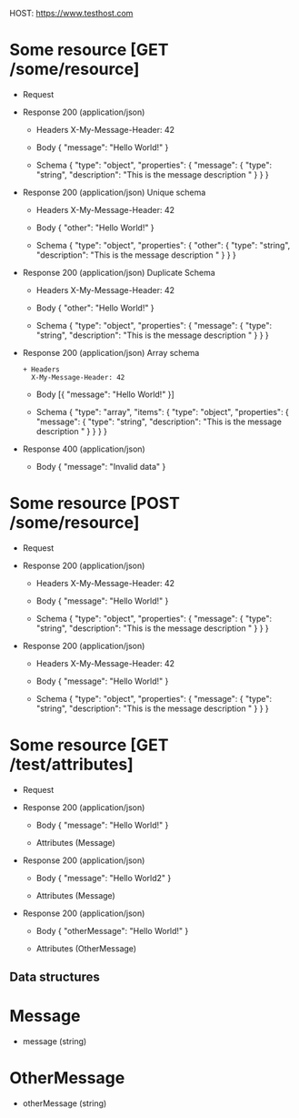 HOST: https://www.testhost.com

# Some resource [GET /some/resource]

+ Request

+ Response 200 (application/json)
    + Headers
        X-My-Message-Header: 42

    + Body
        { 
            "message": "Hello World!" 
        }

    + Schema
        {
            "type": "object",
            "properties": {
                "message": {
                    "type": "string",
                    "description": "This is the message description "
                }
            }
        }


+ Response 200 (application/json)
    Unique schema

    + Headers
        X-My-Message-Header: 42

    + Body
        { "other": "Hello World!" }

    + Schema
        {
            "type": "object",
            "properties": {
                "other": {
                    "type": "string",
                    "description": "This is the message description "
                }
            }
        }

+ Response 200 (application/json)
    Duplicate Schema

    + Headers
        X-My-Message-Header: 42

    + Body
        { "other": "Hello World!" }

    + Schema
        {
            "type": "object",
            "properties": {
                "message": {
                    "type": "string",
                    "description": "This is the message description "
                }
            }
        }

+ Response 200 (application/json)
    Array schema

      + Headers
        X-My-Message-Header: 42

    + Body
        [{ "message": "Hello World!" }]

    + Schema
        {
            "type": "array",
            "items":  {
                "type": "object",
                "properties": {
                    "message": {
                        "type": "string",
                        "description": "This is the message description "
                    }
                }
            }
        }


+ Response 400 (application/json)
    + Body
        { "message": "Invalid data" }

# Some resource [POST /some/resource]

+ Request

+ Response 200 (application/json)
    + Headers
        X-My-Message-Header: 42

    + Body
        { 
            "message": "Hello World!" 
        }

    + Schema
        {
            "type": "object",
            "properties": {
                "message": {
                    "type": "string",
                    "description": "This is the message description "
                }
            }
        }


+ Response 200 (application/json)
    + Headers
        X-My-Message-Header: 42

    + Body
        { "message": "Hello World!" }

    + Schema
        {
            "type": "object",
            "properties": {
                "message": {
                    "type": "string",
                    "description": "This is the message description "
                }
            }
        }

# Some resource [GET /test/attributes]

- Request

- Response 200 (application/json)
    - Body
        { "message": "Hello World!" }

    - Attributes (Message)

- Response 200 (application/json)
    - Body
        { "message": "Hello World2" }

    - Attributes (Message)

- Response 200 (application/json)
    - Body
        { "otherMessage": "Hello World!" }

    - Attributes (OtherMessage)

## Data structures

# Message
- message (string)

# OtherMessage
- otherMessage (string)